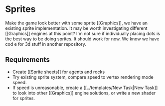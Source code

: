 

# Sprites

Make the game look better with some sprite [[Graphics]], we have an existing sprite implementation. It may be worth investigating different [[Graphics]] engines at this point?
I'm not sure if individually placing dots is the best way to be doing sprites. It should
work for now. We know we have cod e for 3d stuff in another repository.


## Requirements

- Create [[Sprite sheets]] for agents and rocks
- Try existing sprite system, compare speed to vertex rendering mode speed.
- If speed is unreasonable, create a [[../templates/New Task|New Task]] to look into other [[Graphics]] 
  engine solutions, or write a new shader for sprites.